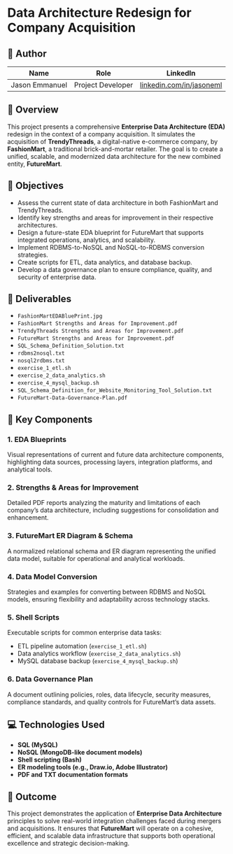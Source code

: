 # Data Architecture Redesign for Company Acquisition

## 👤 Author

| Name            | Role              | LinkedIn                                      |
|-----------------|-------------------|-----------------------------------------------|
| Jason Emmanuel  | Project Developer | [linkedin.com/in/jasoneml](https://www.linkedin.com/in/jasoneml/) |

## 📌 Overview

This project presents a comprehensive **Enterprise Data Architecture (EDA)** redesign in the context of a company acquisition. It simulates the acquisition of **TrendyThreads**, a digital-native e-commerce company, by **FashionMart**, a traditional brick-and-mortar retailer. The goal is to create a unified, scalable, and modernized data architecture for the new combined entity, **FutureMart**.

## 🎯 Objectives

- Assess the current state of data architecture in both FashionMart and TrendyThreads.
- Identify key strengths and areas for improvement in their respective architectures.
- Design a future-state EDA blueprint for FutureMart that supports integrated operations, analytics, and scalability.
- Implement RDBMS-to-NoSQL and NoSQL-to-RDBMS conversion strategies.
- Create scripts for ETL, data analytics, and database backup.
- Develop a data governance plan to ensure compliance, quality, and security of enterprise data.

## 📂 Deliverables

- `FashionMartEDABluePrint.jpg`
- `FashionMart Strengths and Areas for Improvement.pdf`
- `TrendyThreads Strengths and Areas for Improvement.pdf`
- `FutureMart Strengths and Areas for Improvement.pdf`
- `SQL_Schema_Definition_Solution.txt`
- `rdbms2nosql.txt`
- `nosql2rdbms.txt`
- `exercise_1_etl.sh`
- `exercise_2_data_analytics.sh`
- `exercise_4_mysql_backup.sh`
- `SQL_Schema_Definition_for_Website_Monitoring_Tool_Solution.txt`
- `FutureMart-Data-Governance-Plan.pdf`

## 🧩 Key Components

### 1. EDA Blueprints
Visual representations of current and future data architecture components, highlighting data sources, processing layers, integration platforms, and analytical tools.

### 2. Strengths & Areas for Improvement
Detailed PDF reports analyzing the maturity and limitations of each company’s data architecture, including suggestions for consolidation and enhancement.

### 3. FutureMart ER Diagram & Schema
A normalized relational schema and ER diagram representing the unified data model, suitable for operational and analytical workloads.

### 4. Data Model Conversion
Strategies and examples for converting between RDBMS and NoSQL models, ensuring flexibility and adaptability across technology stacks.

### 5. Shell Scripts
Executable scripts for common enterprise data tasks:
- ETL pipeline automation (`exercise_1_etl.sh`)
- Data analytics workflow (`exercise_2_data_analytics.sh`)
- MySQL database backup (`exercise_4_mysql_backup.sh`)

### 6. Data Governance Plan
A document outlining policies, roles, data lifecycle, security measures, compliance standards, and quality controls for FutureMart’s data assets.

## 💻 Technologies Used

- **SQL (MySQL)**
- **NoSQL (MongoDB-like document models)**
- **Shell scripting (Bash)**
- **ER modeling tools (e.g., Draw.io, Adobe Illustrator)**
- **PDF and TXT documentation formats**

## 🏁 Outcome

This project demonstrates the application of **Enterprise Data Architecture** principles to solve real-world integration challenges faced during mergers and acquisitions. It ensures that **FutureMart** will operate on a cohesive, efficient, and scalable data infrastructure that supports both operational excellence and strategic decision-making.
